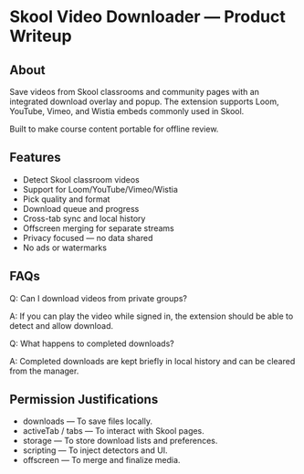 # Skool Video Downloader — Product Writeup

## About
Save videos from Skool classrooms and community pages with an integrated download overlay and popup. The extension supports Loom, YouTube, Vimeo, and Wistia embeds commonly used in Skool.

Built to make course content portable for offline review.

## Features

- Detect Skool classroom videos
- Support for Loom/YouTube/Vimeo/Wistia
- Pick quality and format
- Download queue and progress
- Cross-tab sync and local history
- Offscreen merging for separate streams
- Privacy focused — no data shared
- No ads or watermarks

## FAQs

Q: Can I download videos from private groups?

A: If you can play the video while signed in, the extension should be able to detect and allow download.

Q: What happens to completed downloads?

A: Completed downloads are kept briefly in local history and can be cleared from the manager.

## Permission Justifications

- downloads — To save files locally.
- activeTab / tabs — To interact with Skool pages.
- storage — To store download lists and preferences.
- scripting — To inject detectors and UI.
- offscreen — To merge and finalize media.
